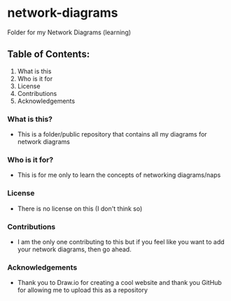 # network-diagrams

Folder for my Network Diagrams (learning)

## Table of Contents:
1. What is this
1. Who is it for
1. License
1. Contributions
1. Acknowledgements

### What is this?
- This is a folder/public repository that contains all my diagrams for network diagrams 

### Who is it for?
- This is for me only to learn the concepts of networking diagrams/naps

### License
- There is no license on this (I don't think so)

### Contributions
- I am the only one contributing to this but if you feel like you want to add your network diagrams, then go ahead.

### Acknowledgements
- Thank you to Draw.io for creating a cool website and thank you GitHub for allowing me to upload this as a repository 
